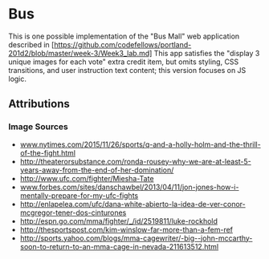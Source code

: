 # Bus
This is one possible implementation of the "Bus Mall" web application described in [https://github.com/codefellows/portland-201d2/blob/master/week-3/Week3_lab.md] This app satisfies the "display 3 unique images for each vote" extra credit item, but omits styling, CSS transitions, and user instruction text content; this version focuses on JS logic.

## Attributions
### Image Sources
- www.nytimes.com/2015/11/26/sports/q-and-a-holly-holm-and-the-thrill-of-the-fight.html
- http://theaterorsubstance.com/ronda-rousey-why-we-are-at-least-5-years-away-from-the-end-of-her-domination/
- http://www.ufc.com/fighter/Miesha-Tate
- www.forbes.com/sites/danschawbel/2013/04/11/jon-jones-how-i-mentally-prepare-for-my-ufc-fights
- http://enlapelea.com/ufc/dana-white-abierto-la-idea-de-ver-conor-mcgregor-tener-dos-cinturones
- http://espn.go.com/mma/fighter/_/id/2519811/luke-rockhold
- http://thesportspost.com/kim-winslow-far-more-than-a-fem-ref
- http://sports.yahoo.com/blogs/mma-cagewriter/-big--john-mccarthy-soon-to-return-to-an-mma-cage-in-nevada-211613512.html
